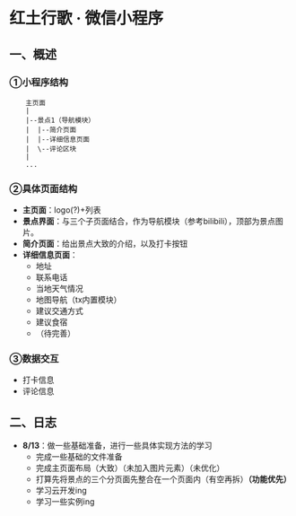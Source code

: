 # **红土行歌 · 微信小程序**

## **一、概述**

### **①小程序结构**

```
    主页面
    |
    |--景点1（导航模块）
    |  |--简介页面
    |  |--详细信息页面
    |  \--评论区块
    |
    ...

```

### **②具体页面结构**

+ **主页面**：logo(?)+列表
+ **景点界面**：与三个子页面结合，作为导航模块（参考bilibili），顶部为景点图片。
+ **简介页面**：给出景点大致的介绍，以及打卡按钮
+ **详细信息页面**：
  + 地址
  + 联系电话
  + 当地天气情况
  + 地图导航（tx内置模块）
  + 建议交通方式
  + 建议食宿
  + （待完善）

### **③数据交互**

+ 打卡信息
+ 评论信息

## **二、日志**

+ **8/13**：做一些基础准备，进行一些具体实现方法的学习
  + 完成一些基础的文件准备
  + 完成主页面布局（大致）（未加入图片元素）（未优化）
  + 打算先将景点的三个分页面先整合在一个页面内（有空再拆）**（功能优先）**
  + 学习云开发ing
  + 学习一些实例ing

